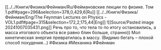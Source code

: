 [[../../Книги/Физика/Фейнман/Ru/Феймановские лекции по физике. Том 1.pdf#page=296&selection=378,0,429,6|Ru]]
[[../../Книги/Физика/Фейнман/Eng/The Feynman Lectures on Physics - VOL1.pdf#page=315&selection=172,2,175,44|Eng]]
![[Source/Pasted image 20241007035431.png]]
Речь про то, что тела то по итогу остановились, а масса итогового объекта все равно блин больше, странно))
Мол кинетическая энергия превратилась в массу.
(Видимо бегать – плохой способ похудения...)
#Физика #Механика #Фейнман